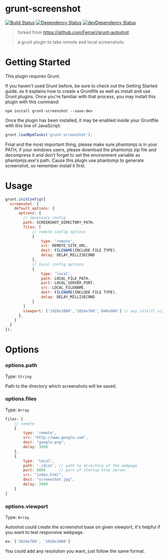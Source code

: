# grunt-screenshot
[![Build Status](https://travis-ci.org/gabrielcsapo/grunt-screenshot.svg?branch=master)](https://travis-ci.org/gabrielcsapo/grunt-screenshot) [![Dependency Status](https://david-dm.org/gabrielcsapo/grunt-screenshot.svg)](https://david-dm.org/gabrielcsapo/grunt-screenshot)
[![devDependency Status](https://david-dm.org/gabrielcsapo/grunt-screenshot/dev-status.svg)](https://david-dm.org/gabrielcsapo/grunt-screenshot#info=devDependencies)

> forked from https://github.com/Ferrari/grunt-autoshot

> a grunt plugin to take remote and local screenshots

# Getting Started

This plugin requires Grunt.

If you haven't used Grunt before, be sure to check out the Getting Started guide, as it explains how to create a Gruntfile as well as install and use Grunt plugins. Once you're familiar with that process, you may install this plugin with this command:

```
npm install grunt-screenshot --save-dev
```

Once the plugin has been installed, it may be enabled inside your Gruntfile with this line of JavaScript:

```javascript
grunt.loadNpmTasks('grunt-screenshot');
```

Final and the most important thing, please make sure phantomjs is in your PATH, if your windows users, please download the phantomjs zip file and decompress it and don't forget to set the environment variable as phantomjs.exe's path. Cause this plugin use phantomjs to generate screenshot, so remember install it first.

# Usage

```javascript
grunt.initConfig({
  screenshot: {
    default_options: {
      options: {
        // necessary config
        path: SCREENSHOT_DIRECTORY_PATH,
        files: [
            // remote config options
            {
                type: 'remote',
                src: REMOTE_SITE_URL,
                dest: FILENAME(INCLUDE FILE TYPE),
                delay: DELAY_MILLISECOND
            },
            // local config options
            {
                type: 'local',
                path: LOCAL_FILE_PATH,
                port: LOCAL_SERVER_PORT,
                src: LOCAL_FILENAME,
                dest: FILENAME(INCLUDE FILE TYPE),
                delay: DELAY_MILLISECOND
            }
        ]
        viewport: ['1920x1080','1024x768','640x960'] // any (X)x(Y) size
      },
    }
  }
});
```

# Options

### options.path

Type: `String`

Path to the directory which screenshots will be saved.

### options.files

Type: `Array`


```javascript
files: [
    // remote
    {
        type: 'remote',
        src: "http://www.google.com",
        dest: "google.png",
        delay: 3000
    },
    {
        type: 'local',
        path: './dist', // path to directory of the webpage
        port: 8080      // port of startup http server
        src: "index.html",
        dest: "screenshot.jpg",
        delay: 3000
    }
]
```

### options.viewport

Type: `Array`

Autoshot could create the screenshot base on given viewport, it's helpful if you want to test responsive webpage.

```javascript
ex: ['1024x768', '1920x1080']
```

You could add any resolution you want, just follow the same format.
